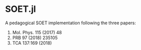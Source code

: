 # SOET.jl


A pedagogical SOET implementation following the three papers:

1. Mol. Phys. 115 (2017) 48
2. PRB 97 (2018) 235105
3. TCA 137:169 (2018)
